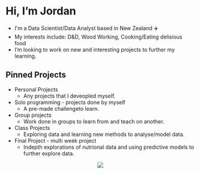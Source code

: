  # Hi, I’m Jordan

- I'm a Data Scientist/Data Analyst based in New Zealand ✈️
- My interests include: D&D, Wood Working, Cooking/Eating delisious food 
- I’m looking to work on new and interesting projects to further my learning.

## Pinned Projects

- Personal Projects
  - Any projects that I deveopled myself.
- Solo programming - projects done by myself
  - A pre-made challengeto learn. 
- Group projects
  - Work done in groups to learn from and teach on another.
- Class Projects
  - Exploring data and learning new methods to analyse/model data. 
- Final Project - multi week project 
  - Indepth explorations of nutrional data and using predictive models to further explore data.

<p align="center">
  <a href="https://skillicons.dev">
    <img src="https://skillicons.dev/icons?i=,py,r,js,sklearn,matlab,postgres," />
  </a>
</p>

<!---
JordanMcMullen361/JordanMcMullen361 is a ✨ special ✨ repository because its `README.md` (this file) appears on your GitHub profile.
You can click the Preview link to take a look at your changes.
--->
